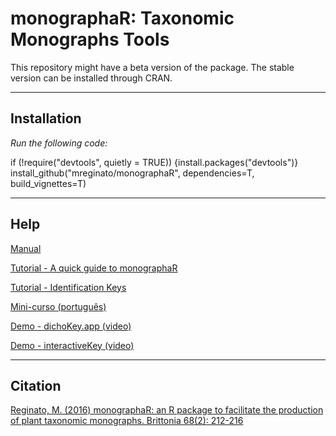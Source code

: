 # monographaR: Taxonomic Monographs Tools

This repository might have a beta version of the package. The stable version can be installed through CRAN.

**********
## Installation

*Run the following code:*

if (!require("devtools", quietly = TRUE)) {install.packages("devtools")}   
install_github("mreginato/monographaR", dependencies=T, build_vignettes=T)

**********
## Help

[Manual](https://cran.r-project.org/web/packages/monographaR/monographaR.pdf)  

[Tutorial - A quick guide to monographaR](https://cran.r-project.org/web/packages/monographaR/vignettes/tutorial.html)  

[Tutorial - Identification Keys](https://cran.r-project.org/web/packages/monographaR/vignettes/keys.html)  

[Mini-curso (português)](https://github.com/mreginato/Mini-curso_monographaR)  

[Demo - dichoKey.app (video)](http://htmlpreview.github.io/?https://github.com/mreginato/monographaR-demos/blob/main/dichoKey_app.html)

[Demo - interactiveKey (video)](http://htmlpreview.github.io/?https://github.com/mreginato/monographaR-demos/blob/main/interactiveKey.html)

**********
## Citation

[Reginato, M. (2016) monographaR: an R package to facilitate the production of plant taxonomic monographs. Brittonia 68(2): 212-216](https://link.springer.com/article/10.1007/s12228-015-9407-z)


